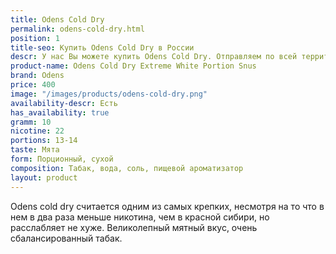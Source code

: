 ```yaml
---
title: Odens Cold Dry
permalink: odens-cold-dry.html
position: 1
title-seo: Купить Odens Cold Dry в России
descr: У нас Вы можете купить Odens Cold Dry. Отправляем по всей территории России.
product-name: Odens Cold Dry Extreme White Portion Snus
brand: Odens
price: 400
image: "/images/products/odens-cold-dry.png"
availability-descr: Есть
has_availability: true
gramm: 10
nicotine: 22
portions: 13-14
taste: Мята
form: Порционный, сухой
composition: Табак, вода, соль, пищевой ароматизатор
layout: product
---
```


Odens cold dry считается одним из самых крепких, несмотря на то что в нем в два раза меньше никотина, чем в красной сибири, но расслабляет не хуже. Великолепный мятный вкус, очень сбалансированный табак.